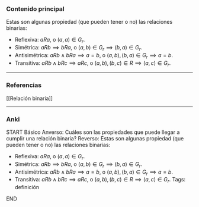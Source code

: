 ### Contenido principal

Estas son algunas propiedad (que pueden tener o no) las relaciones binarias:
- Reflexiva: $aRa$, o $(a,a) \in G_r$.
- Simétrica: $aRb \implies bRa$, o $(a,b) \in G_r \implies (b,a) \in G_r$.
- Antisimétrica: $aRb \land bRa \implies a =b$, o $(a,b), (b,a) \in G_r \implies a = b$.
- Transitiva: $aRb \land bRc \implies aRc$, o $(a,b), (b,c) \in R \implies (a,c) \in G_r$.

--- 
### Referencias

[[Relación binaria]]

---
### Anki

START
Básico
Anverso: Cuáles son las propiedades que puede llegar a cumplir una relación binaria?
Reverso: Estas son algunas propiedad (que pueden tener o no) las relaciones binarias:
- Reflexiva: $aRa$, o $(a,a) \in G_r$.
- Simétrica: $aRb \implies bRa$, o $(a,b) \in G_r \implies (b,a) \in G_r$.
- Antisimétrica: $aRb \land bRa \implies a =b$, o $(a,b), (b,a) \in G_r \implies a = b$.
- Transitiva: $aRb \land bRc \implies aRc$, o $(a,b), (b,c) \in R \implies (a,c) \in G_r$.
Tags: definición
<!--ID: 1705771400987-->
END